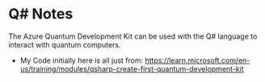 # Q# Notes
The Azure Quantum Development Kit can be used with the Q# language to interact with quantum computers. 

- My Code initially here is all just from: https://learn.microsoft.com/en-us/training/modules/qsharp-create-first-quantum-development-kit